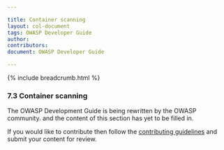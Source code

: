 ```yaml
---

title: Container scanning
layout: col-document
tags: OWASP Developer Guide
author:
contributors:
document: OWASP Developer Guide

---
```


{% include breadcrumb.html %}
### 7.3 Container scanning

The OWASP Development Guide is being rewritten by the OWASP community.
and the content of this section has yet to be filled in.

If you would like to contribute then follow the 
[contributing guidelines](https://github.com/OWASP/www-project-developer-guide/blob/main/CONTRIBUTING.md)
and submit your content for review.
